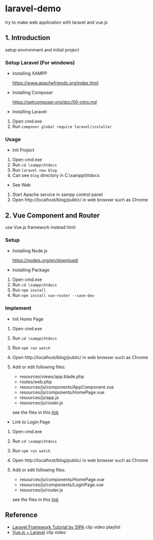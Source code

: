 # laravel-demo

try to make web application with laravel and vue.js

## 1. Introduction

setup environment and initial project

### Setup Laravel (For windows)

- Installing XAMPP

  https://www.apachefriends.org/index.html

- Installing Composer

  https://getcomposer.org/doc/00-intro.md

- Installing Laravel

1. Open cmd.exe
2. Run `composer global require laravel/installer`


### Usage

- Init Project
1. Open cmd.exe
2. Run `cd \xampp\htdocs`
3. Run `laravel new blog`
4. Can see `blog` directory in C:\xampp\htdocs

- See Web
1. Start Apache service in xampp control panel
2. Open http://localhost/blog/public/ in web browser such as Chrome

## 2. Vue Component and Router

use Vue.js framework instead html

### Setup

- Installing Node.js

  https://nodejs.org/en/download/

- Installing Package
1. Open cmd.exe
2. Run `cd \xampp\htdocs`
3. Run `npm install`
4. Run `npm install vue-router --save-dev`

### Implement

- Init Home Page
1. Open cmd.exe
1. Run `cd \xampp\htdocs`
1. Run `npm run watch`
1. Open http://localhost/blog/public/ in web browser such as Chrome
1. Add or edit following files:
    - resources/views/app.blade.php
    - routes/web.php
    - resources/js/components/AppComponent.vue
    - resources/js/components/HomePage.vue
    - resources/js/app.js
    - resources/js/router.js

    see the files in this [link](https://github.com/ak1103dev/laravel-demo/commit/b9e1ed0ead1214fe918b51599413cce91df66c28)

- Link to Login Page
1. Open cmd.exe
1. Run `cd \xampp\htdocs`
1. Run `npm run watch`
1. Open http://localhost/blog/public/ in web browser such as Chrome
1. Add or edit following files:
    - resources/js/components/HomePage.vue
    - resources/js/components/LoginPage.vue
    - resources/js/router.js

    see the files in this [link](https://github.com/ak1103dev/laravel-demo/commit/6e3464e6421f1f4eda7fc11ece5bea558aa2046f)

## Reference
- [Laravel Framework Tutorial by SIPA](https://www.youtube.com/playlist?list=PLtM3znnbMbVUCSplQZ4Wl5KwOj6Inz__n) clip video playlist
- [Vue.js + Laravel](https://www.youtube.com/watch?v=DJ6PD_jBtU0) clip video
